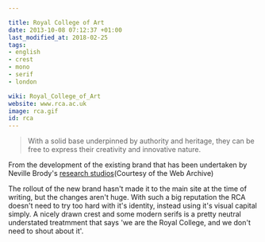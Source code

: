 ```yaml
---

title: Royal College of Art
date: 2013-10-08 07:12:37 +01:00
last_modified_at: 2018-02-25
tags:
- english
- crest
- mono
- serif
- london

wiki: Royal_College_of_Art
website: www.rca.ac.uk
image: rca.gif
id: rca
---
```


<blockquote>With a solid base underpinned by authority and heritage, they can be free to express their creativity and innovative nature.</blockquote>

From the development of the existing brand that has been undertaken by Neville Brody's [research studios](https://web.archive.org/web/20140723155313/http://www.researchstudios.com/2013/01/31/royal-college-of-art-identity-development/)(Courtesy of the Web Archive)

The rollout of the new brand hasn't made it to the main site at the time of writing, but the changes aren't huge. With such a big reputation the RCA doesn't need to try too hard with it's identity, instead using it's visual capital simply. A nicely drawn crest and some modern serifs is a pretty neutral understated treatmment that says 'we are the Royal College, and we don't need to shout about it'.
